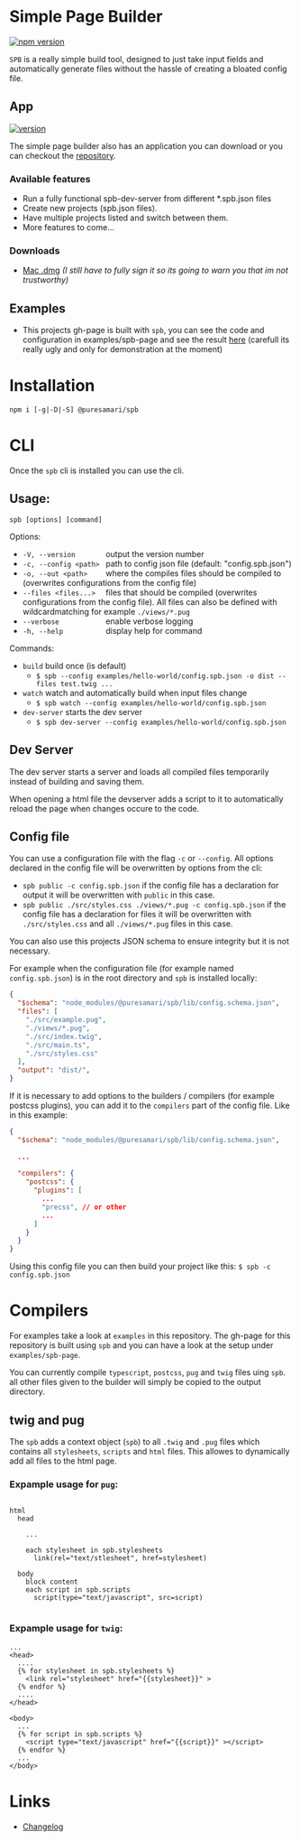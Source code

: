 # Simple Page Builder

[![npm version](https://badge.fury.io/js/%40puresamari%2Fspb.svg)](https://badge.fury.io/js/%40puresamari%2Fspb)

`SPB` is a really simple build tool, designed to just take input fields and automatically generate files without the hassle of creating a bloated config file.

## App
[![version](https://img.shields.io/badge/version-0.1.0-yellow.svg)](https://semver.org)

The simple page builder also has an application you can download or you can checkout the [repository](https://github.com/puresamari/spb-app).

### Available features
- Run a fully functional spb-dev-server from different *.spb.json files
- Create new projects (spb.json files).
- Have multiple projects listed and switch between them.
- More features to come...
  
### Downloads 
- [Mac .dmg](https://github.com/puresamari/spb-app/releases/download/0.1.0/SPB.0.1.0.dmg) *(I still have to fully sign it so its going to warn you that im not trustworthy)* 
  

## Examples
- This projects gh-page is built with `spb`, you can see the code and configuration in examples/spb-page and see the result [here](https://puresamari.github.io/spb/) (carefull its really ugly and only for demonstration at the moment)

# Installation
    npm i [-g|-D|-S] @puresamari/spb

# CLI

Once the `spb` cli is installed you can use the cli.

## Usage:

    spb [options] [command]

Options:
- `-V, --version       ` output the version number
- `-c, --config <path> ` path to config json file (default: "config.spb.json")
- `-o, --out <path>    ` where the compiles files should be compiled to (overwrites configurations from the config file)
- `--files <files...>  ` files that should be compiled (overwrites configurations from the config file). All files can also be defined with wildcardmatching for example `./views/*.pug`
- `--verbose           ` enable verbose logging
- `-h, --help          ` display help for command

Commands:
  - `build` build once (is default)
    - `$ spb --config examples/hello-world/config.spb.json -o dist --files test.twig ...`
  - `watch` watch and automatically build when input files change
    - `$ spb watch --config examples/hello-world/config.spb.json`
  - `dev-server` starts the dev server
    - `$ spb dev-server --config examples/hello-world/config.spb.json`

## Dev Server

The dev server starts a server and loads all compiled files temporarily instead of building and saving them.

When opening a html file the devserver adds a script to it to automatically reload the page when changes occure to the code.

## Config file

You can use a configuration file with the flag `-c` or `--config`.
All options declared in the config file will be overwritten by options from the cli:
- `spb public -c config.spb.json` if the config file has a declaration for output it will be overwritten with `public` in this case.
- `spb public ./src/styles.css ./views/*.pug -c config.spb.json` if the config file has a declaration for files it will be overwritten with `./src/styles.css` and all `./views/*.pug` files in this case.

You can also use this projects JSON schema to ensure integrity but it is not necessary.

For example when the configuration file (for example named `config.spb.json`) is in the root directory and `spb` is installed locally:
```json
{
  "$schema": "node_modules/@puresamari/spb/lib/config.schema.json",
  "files": [
    "./src/example.pug",
    "./views/*.pug",
    "./src/index.twig",
    "./src/main.ts",
    "./src/styles.css"
  ],
  "output": "dist/",
}
```

If it is necessary to add options to the builders / compilers (for example postcss plugins), you can add it to the `compilers` part of the config file. Like in this example:
```json
{
  "$schema": "node_modules/@puresamari/spb/lib/config.schema.json",
  
  ...
  
  "compilers": {
    "postcss": {
      "plugins": [
        ...
        "precss", // or other
        ...
      ]
    }
  }
}
```

Using this config file you can then build your project like this: `$ spb -c config.spb.json`

# Compilers

For examples take a look at `examples` in this repository. The gh-page for this repository is built using `spb` and you can have a look at the setup under `examples/spb-page`.

You can currently compile `typescript`, `postcss`, `pug` and `twig` files uing `spb`. all other files given to the builder will simply be copied to the output directory.

## twig and pug

The `spb` adds a context object (`spb`) to all `.twig` and `.pug` files which contains all `stylesheets`, `scripts` and `html` files. This allowes to dynamically add all files to the html page.

### Expample usage for `pug`:
```pug

html
  head
    
    ...

    each stylesheet in spb.stylesheets
      link(rel="text/stlesheet", href=stylesheet)
  
  body
    block content
    each script in spb.scripts
      script(type="text/javascript", src=script)


```
### Expample usage for `twig`:
```twig
...
<head>
  ....
  {% for stylesheet in spb.stylesheets %}
    <link rel="stylesheet" href="{{stylesheet}}" >
  {% endfor %}
  ....
</head>

<body>
  ...
  {% for script in spb.scripts %}
    <script type="text/javascript" href="{{script}}" ></script>
  {% endfor %}
  ...
</body>

```

# Links

- [Changelog](https://github.com/puresamari/spb/blob/master/CHANGELOG.md)
